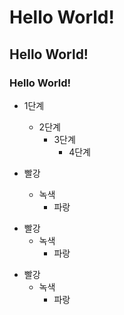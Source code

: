 # Hello World!
## Hello World!
### Hello World!

* 1단계
  - 2단계
    + 3단계
      + 4단계
      
* 빨강
  * 녹색
    * 파랑

+ 빨강
  + 녹색
    + 파랑

- 빨강
  - 녹색
    - 파랑